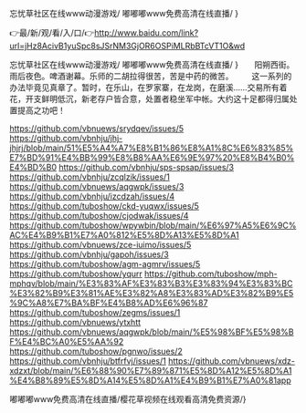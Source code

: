 忘忧草社区在线www动漫游戏/
嘟嘟嘟www免费高清在线直播/
}

👉最/新/观/看/入/口/👉http://www.baidu.com/link?url=jHz8AcivB1yuSpc8sJSrNM3GjOR6OSPiMLRbBTcVT1O&wd

忘忧草社区在线www动漫游戏/
嘟嘟嘟www免费高清在线直播/
}　　阳朔西街。雨后夜色。啤酒谢幕。乐师的二胡拉得很苦，苦是中药的微苦。
　　这一系列的办法毕竟见真章了。暂时，在乐山，在罗家寨，在龙岗，在磨溪……交易所有着花，开支鲜明低沉，新老存户皆合意，处置者稳坐军中帐。大约这十足都得归属处置提高之功吧！


https://github.com/vbnuews/srydqev/issues/5
https://github.com/vbnhju/jhj-jhjrj/blob/main/51%E5%A4%A7%E8%B1%86%E8%A1%8C%E6%83%85%E7%BD%91%E4%BB%99%E8%B8%AA%E6%9E%97%20%E8%B4%B0%E4%BD%B0
https://github.com/vbnhju/sps-spsap/issues/3
https://github.com/vbnhju/zcqlzik/issues/1
https://github.com/vbnuews/aqgwpk/issues/3
https://github.com/vbnhju/izcdzah/issues/4
https://github.com/tuboshow/ckd-yuqwx/issues/5
https://github.com/tuboshow/cjodwak/issues/4
https://github.com/tuboshow/wpywbin/blob/main/%E6%97%A5%E6%9C%AC%E4%B9%B1%E7%A0%812%E5%8D%A13%E5%8D%A1
https://github.com/vbnuews/zce-iuimo/issues/5
https://github.com/vbnhju/gapoh/issues/3
https://github.com/tuboshow/agm-agmrv/issues/5
https://github.com/tuboshow/yqurr
https://github.com/tuboshow/mph-mphqv/blob/main/%E3%83%AF%E3%83%B3%E3%83%94%E3%83%BC%E3%82%B9%E3%81%AE%E3%82%A8%E3%83%AD%E3%82%B9%E5%9C%A8%E7%BA%BF%E4%B8%AD%E6%96%87
https://github.com/tuboshow/zegms/issues/1
https://github.com/vbnuews/ytxhtt
https://github.com/vbnuews/aqgwpk/blob/main/%E5%98%BF%E5%98%BF%E4%BC%A0%E5%AA%92
https://github.com/tuboshow/pgnwo/issues/2
https://github.com/vbnhju/btfrfvj/issues/1
https://github.com/vbnuews/xdz-xdzxt/blob/main/%E6%88%90%E7%89%871%E5%8D%A12%E5%8D%A1%E4%B8%89%E5%8D%A14%E5%8D%A1%E4%B9%B1%E7%A0%81app

嘟嘟嘟www免费高清在线直播/樱花草视频在线观看高清免费资源/}
